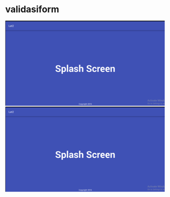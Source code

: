 # validasiform
![alt text](https://github.com/DannyBramantyo9/AndroidStudioLat2/blob/master/2.png) <br>
![alt text](https://github.com/DannyBramantyo9/AndroidStudioLat2/blob/master/2.png) <br>
